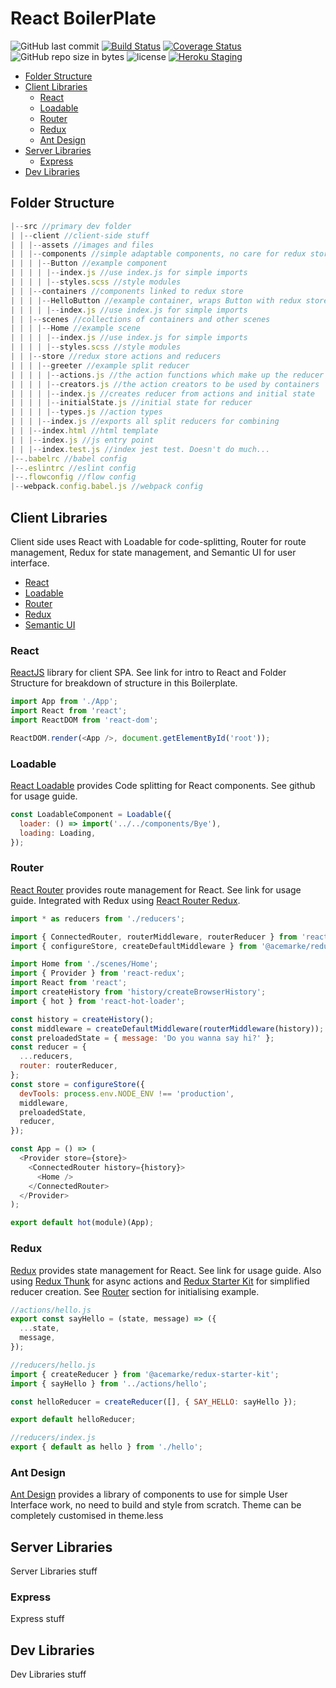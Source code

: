 # React BoilerPlate

![GitHub last commit](https://img.shields.io/github/last-commit/google/skia.svg)
[![Build Status](https://img.shields.io/travis/rabidpug/react-bp.svg?style=flat-square)](https://travis-ci.org/rabidpug/react-bp)
[![Coverage Status](https://img.shields.io/coveralls/rabidpug/react-bp.svg?style=flat-square)](https://coveralls.io/github/rabidpug/react-bp?branch=master)
![GitHub repo size in bytes](https://img.shields.io/github/repo-size/badges/shields.svg)
![license](https://img.shields.io/github/license/mashape/apistatus.svg)
[![Heroku Staging](https://heroku-badge.herokuapp.com/?app=react-bp-staging)](https://react-bp-staging.herokuapp.com/)

* [Folder Structure](#folder-structure)
* [Client Libraries](#client-libraries)
  * [React](#react)
  * [Loadable](#loadable)
  * [Router](#router)
  * [Redux](#redux)
  * [Ant Design](#ant-design)
* [Server Libraries](#server-libraries)
  * [Express](#express)
* [Dev Libraries](#dev-libraries)

## Folder Structure

```javascript
|--src //primary dev folder
| |--client //client-side stuff
| | |--assets //images and files
| | |--components //simple adaptable components, no care for redux store
| | | |--Button //example component
| | | | |--index.js //use index.js for simple imports
| | | | |--styles.scss //style modules
| | |--containers //components linked to redux store
| | | |--HelloButton //example container, wraps Button with redux store)
| | | | |--index.js //use index.js for simple imports
| | |--scenes //collections of containers and other scenes
| | | |--Home //example scene
| | | | |--index.js //use index.js for simple imports
| | | | |--styles.scss //style modules
| | |--store //redux store actions and reducers
| | | |--greeter //example split reducer
| | | | |--actions.js //the action functions which make up the reducer
| | | | |--creators.js //the action creators to be used by containers
| | | | |--index.js //creates reducer from actions and initial state
| | | | |--initialState.js //initial state for reducer
| | | | |--types.js //action types
| | | |--index.js //exports all split reducers for combining
| | |--index.html //html template
| | |--index.js //js entry point
| | |--index.test.js //index jest test. Doesn't do much...
|--.babelrc //babel config
|--.eslintrc //eslint config
|--.flowconfig //flow config
|--webpack.config.babel.js //webpack config
```

## Client Libraries

Client side uses React with Loadable for code-splitting, Router for route management, Redux for state management, and Semantic UI for user interface.

* [React](#react)
* [Loadable](#loadable)
* [Router](#router)
* [Redux](#redux)
* [Semantic UI](#semantic-ui)

### React

[ReactJS](https://reactjs.org/) library for client SPA. See link for intro to React and Folder Structure for breakdown of structure in this Boilerplate.

```javascript
import App from './App';
import React from 'react';
import ReactDOM from 'react-dom';

ReactDOM.render(<App />, document.getElementById('root'));
```

### Loadable

[React Loadable](https://github.com/jamiebuilds/react-loadable) provides Code splitting for React components. See github for usage guide.

```javascript
const LoadableComponent = Loadable({
  loader: () => import('../../components/Bye'),
  loading: Loading,
});
```

### Router

[React Router](https://reacttraining.com/react-router/) provides route management for React. See link for usage guide. Integrated with Redux using [React Router Redux](https://github.com/reactjs/react-router-redux).

```javascript
import * as reducers from './reducers';

import { ConnectedRouter, routerMiddleware, routerReducer } from 'react-router-redux';
import { configureStore, createDefaultMiddleware } from '@acemarke/redux-starter-kit';

import Home from './scenes/Home';
import { Provider } from 'react-redux';
import React from 'react';
import createHistory from 'history/createBrowserHistory';
import { hot } from 'react-hot-loader';

const history = createHistory();
const middleware = createDefaultMiddleware(routerMiddleware(history));
const preloadedState = { message: 'Do you wanna say hi?' };
const reducer = {
  ...reducers,
  router: routerReducer,
};
const store = configureStore({
  devTools: process.env.NODE_ENV !== 'production',
  middleware,
  preloadedState,
  reducer,
});

const App = () => (
  <Provider store={store}>
    <ConnectedRouter history={history}>
      <Home />
    </ConnectedRouter>
  </Provider>
);

export default hot(module)(App);
```

### Redux

[Redux](https://redux.js.org/) provides state management for React. See link for usage guide. Also using [Redux Thunk](https://github.com/gaearon/redux-thunk) for async actions and [Redux Starter Kit](https://github.com/markerikson/redux-starter-kit) for simplified reducer creation. See [Router](#router) section for initialising example.

```javascript
//actions/hello.js
export const sayHello = (state, message) => ({
  ...state,
  message,
});

//reducers/hello.js
import { createReducer } from '@acemarke/redux-starter-kit';
import { sayHello } from '../actions/hello';

const helloReducer = createReducer([], { SAY_HELLO: sayHello });

export default helloReducer;

//reducers/index.js
export { default as hello } from './hello';
```

### Ant Design

[Ant Design](https://ant.design/) provides a library of components to use for simple User Interface work, no need to build and style from scratch. Theme can be completely customised in theme.less

## Server Libraries

Server Libraries stuff

### Express

Express stuff

## Dev Libraries

Dev Libraries stuff
